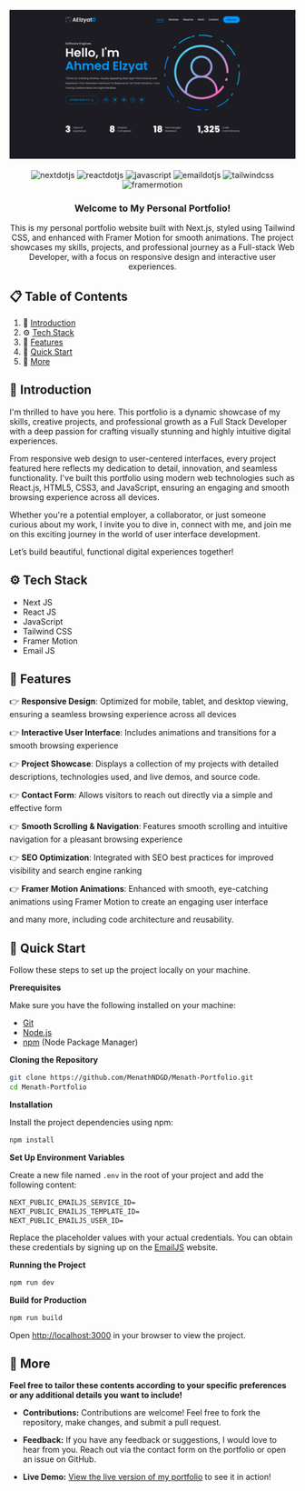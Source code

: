 <div align="center">
  <br />
    <a href="https://my-portfolio-self-two-33.vercel.app/" target="_blank">
      <img src="/public/assets/preview.png" alt="Menath's Portfolio">
    </a>
  <br />

  <br />
  <div>
    <img src="https://img.shields.io/badge/Next%20JS-000000.svg?style=for-the-badge&logo=nextdotjs&logoColor=white" alt="nextdotjs" />
    <img src="https://img.shields.io/badge/React%20JS-61DAFB.svg?style=for-the-badge&logo=React&logoColor=black" alt="reactdotjs" />
    <img src="https://img.shields.io/badge/JavaScript-F7DF1E.svg?style=for-the-badge&logo=JavaScript&logoColor=black" alt="javascript" />
    <img src="https://img.shields.io/badge/Email%20JS-DD344C.svg?style=for-the-badge&logo=EmailJS&logoColor=white" alt="emaildotjs" />
    <img src="https://img.shields.io/badge/Tailwind%20CSS-06B6D4.svg?style=for-the-badge&logo=Tailwind-CSS&logoColor=white" alt="tailwindcss" />
    <img src="https://img.shields.io/badge/Framer%20Motion-0055FF.svg?style=for-the-badge&logo=Framer&logoColor=white" alt="framermotion" />
  </div>

  <h3 align="center">Welcome to My Personal Portfolio!</h3>

   <div align="center">
     This is my personal portfolio website built with Next.js, styled using Tailwind CSS, and enhanced with Framer Motion for smooth animations. The project showcases my skills, projects, and professional journey as a Full-stack Web Developer, with a focus on responsive design and interactive user experiences.
    </div>
</div>

## 📋 <a name="table">Table of Contents</a>

1. 🤖 [Introduction](#introduction)
2. ⚙️ [Tech Stack](#tech-stack)
3. 🔋 [Features](#features)
4. 🤸 [Quick Start](#quick-start)
5. 🚀 [More](#more)

## <a name="introduction">🤖 Introduction</a>

I'm thrilled to have you here. This portfolio is a dynamic showcase of my skills, creative projects, and professional growth as a Full Stack Developer with a deep passion for crafting visually stunning and highly intuitive digital experiences.

From responsive web design to user-centered interfaces, every project featured here reflects my dedication to detail, innovation, and seamless functionality. I've built this portfolio using modern web technologies such as React.js, HTML5, CSS3, and JavaScript, ensuring an engaging and smooth browsing experience across all devices.

Whether you're a potential employer, a collaborator, or just someone curious about my work, I invite you to dive in, connect with me, and join me on this exciting journey in the world of user interface development.

Let’s build beautiful, functional digital experiences together!

## <a name="tech-stack">⚙️ Tech Stack</a>

- Next JS
- React JS
- JavaScript
- Tailwind CSS
- Framer Motion
- Email JS

## <a name="features">🔋 Features</a>

👉 **Responsive Design**: Optimized for mobile, tablet, and desktop viewing, ensuring a seamless browsing experience across all devices

👉 **Interactive User Interface**: Includes animations and transitions for a smooth browsing experience

👉 **Project Showcase**: Displays a collection of my projects with detailed descriptions, technologies used, and live demos, and source code.

👉 **Contact Form**: Allows visitors to reach out directly via a simple and effective form

👉 **Smooth Scrolling & Navigation**: Features smooth scrolling and intuitive navigation for a pleasant browsing experience

👉 **SEO Optimization**: Integrated with SEO best practices for improved visibility and search engine ranking

👉 **Framer Motion Animations**: Enhanced with smooth, eye-catching animations using Framer Motion to create an engaging user interface

and many more, including code architecture and reusability.

## <a name="quick-start">🤸 Quick Start</a>

Follow these steps to set up the project locally on your machine.

**Prerequisites**

Make sure you have the following installed on your machine:

- [Git](https://git-scm.com/)
- [Node.js](https://nodejs.org/en)
- [npm](https://www.npmjs.com/) (Node Package Manager)

**Cloning the Repository**

```bash
git clone https://github.com/MenathNDGD/Menath-Portfolio.git
cd Menath-Portfolio
```

**Installation**

Install the project dependencies using npm:

```bash
npm install
```

**Set Up Environment Variables**

Create a new file named `.env` in the root of your project and add the following content:

```env
NEXT_PUBLIC_EMAILJS_SERVICE_ID=
NEXT_PUBLIC_EMAILJS_TEMPLATE_ID=
NEXT_PUBLIC_EMAILJS_USER_ID=
```

Replace the placeholder values with your actual credentials. You can obtain these credentials by signing up on the [EmailJS](https://www.emailjs.com/) website.

**Running the Project**

```bash
npm run dev
```

**Build for Production**

```bash
npm run build
```

Open [http://localhost:3000](http://localhost:3000) in your browser to view the project.

## <a name="more">🚀 More</a>

**Feel free to tailor these contents according to your specific preferences or any additional details you want to include!**

- **Contributions:** Contributions are welcome! Feel free to fork the repository, make changes, and submit a pull request.

- **Feedback:** If you have any feedback or suggestions, I would love to hear from you. Reach out via the contact form on the portfolio or open an issue on GitHub.

- **Live Demo:** [View the live version of my portfolio]([https://menath-portfolio.vercel.app/](https://my-portfolio-self-two-33.vercel.app/)) to see it in action!
